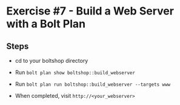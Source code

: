# Exercise #7 - Build a Web Server with a Bolt Plan

## Steps

  - cd to your boltshop directory

  - Run `bolt plan show boltshop::build_webserver`

  - Run `bolt plan run boltshop::build_webserver --targets www`

  - When completed, visit `http://<your_webserver>`

